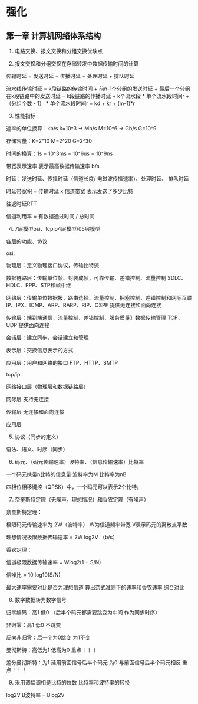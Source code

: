 # 强化

## 第一章 计算机网络体系结构

1. 电路交换、报文交换和分组交换优缺点

2. 报文交换和分组交换在存储转发中数据传输时间的计算

传输时延 = 发送时延 + 传播时延 + 处理时延 + 排队时延

流水线传输时延 = k段链路的传输时间 + 前n-1个分组的发送时延 + 最后一个分组在k段链路中的发送时延 =  k段链路的传播时延 + k个流水段 * 单个流水段时间r + （分组个数 - 1） * 单个流水段时间r = kd + kr + (m-1)*r

3. 性能指标

速率的单位换算：kb/s k=10^3 -> Mb/s M=10^6 -> Gb/s G=10^9

存储容量：K=2^10 M=2^20 G=2^30

时间的换算：1s = 10^3ms = 10^6us = 10^9ns

带宽表示速率 表示最高数据传输速率 b/s

时延：发送时延、传播时延（信道长度/ 电磁波传播速率）、处理时延、 排队时延

时延带宽积 = 传输时延 x 信道带宽 表示发送了多少比特

往返时延RTT

信道利用率 = 有数据通过时间 / 总时间

4. 7层模型osi、tcpip4层模型和5层模型

各层的功能、协议

osi:

物理层：定义物理接口协议，传输比特流

数据链路层：传输单位帧、封装成帧，可靠传输、差错控制、流量控制 SDLC、HDLC、PPP、STP和帧中继

网络层：传输单位数据报，路由选择、流量控制、拥塞控制、差错控制和网际互联 IP、IPX、ICMP、ARP、RARP、RIP、OSPF 提供无连接和面向连接

传输层：端到端通信，流量控制、差错控制、服务质量】数据传输管理 TCP、UDP 提供面向连接

会话层：建立同步，会话建立和管理

表示层：交换信息表示的方式

应用层：用户和网络的接口 FTP、HTTP、SMTP

tcp/ip

网络接口层（物理层和数据链路层）

网际层 支持无连接

传输层 无连接和面向连接

应用层

5. 协议（同步的定义）

语法、语义、时序（同步）


6. 码元、（码元传输速率）波特率、（信息传输速率）比特率

一个码元携带n比特的信息量 波特率为M 比特率为nB

四相位相移键控（QPSK）中，一个码元可以表示2个比特。

7. 奈奎斯特定理（无噪声，理想情况）和香农定理（有噪声）

奈奎斯特定理：

极限码元传输速率为 2W（波特率） W为信道频率带宽 V表示码元的离散点平数 

理想情况极限数据传输速率 = 2W log2V （b/s）

香农定理：

信道极限数据传输速率 = Wlog2(1 + S/N)

信噪比 = 10 log10(S/N)

最大速率需要对比是否为理想信道 算出奈式准则下的速率和香农速率 综合对比


8. 数字数据转为数字信号

归零编码：高1 低0 （后半个码元都需要跳变为中间 作为同步时序）

非归零：高1 低0 不跳变

反向非归零：后一个为0跳变 为1不变

曼彻斯特：高低为1 低高为0 重点！！！

差分曼彻斯特：为1 延用前面信号后半个码元 为0 与前面信号后半个码元相反 重点！！！

9. 采用调幅调相是比特的位数 比特率和波特率的转换

log2V  B波特率 = Blog2V

